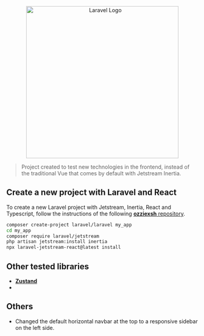 <p align="center"><a href="https://laravel.com" target="_blank"><img src="https://raw.githubusercontent.com/laravel/art/master/logo-lockup/5%20SVG/2%20CMYK/1%20Full%20Color/laravel-logolockup-cmyk-red.svg" width="400" alt="Laravel Logo"></a></p>

> Project created to test new technologies in the frontend, instead of the traditional Vue that comes by default with Jetstream Inertia.

## Create a new project with Laravel and React

To create a new Laravel project with Jetstream, Inertia, React and Typescript, follow the instructions of the following [**ozziexsh** repository](https://github.com/ozziexsh/laravel-jetstream-react).

```bash
composer create-project laravel/laravel my_app
cd my_app
composer require laravel/jetstream
php artisan jetstream:install inertia
npx laravel-jetstream-react@latest install
```

## Other tested libraries

- [**Zustand**](https://docs.pmnd.rs/zustand/getting-started/introduction)
-

## Others

- Changed the default horizontal navbar at the top to a responsive sidebar on the left side.
